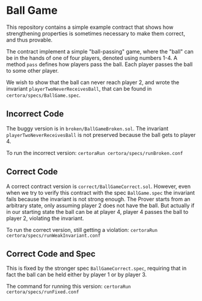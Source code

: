 # Ball Game

This repository contains a simple example contract that shows how strengthening
properties is sometimes necessary to make them correct, and thus provable.

The contract implement a simple "ball-passing" game, where the "ball" can be in the
hands of one of four players, denoted using numbers 1-4.
A method `pass` defines how players pass the ball. Each player passes the ball to some other player.

We wish to show that the ball can never reach player 2, and wrote the invariant `playerTwoNeverReceivesBall`, that can be found in `certora/specs/BallGame.spec`.

## Incorrect Code

The buggy version is in `broken/BallGameBroken.sol`. 
The invariant `playerTwoNeverReceivesBall` is not preserved because the ball gets to player 4.

To run the incorrect version:
```certoraRun certora/specs/runBroken.conf```

## Correct Code

A correct contract version is `correct/BallGameCorrect.sol`.
However, even when we try to verify this contract with the spec `BallGame.spec` the invariant fails because the invariant is not strong enough. 
The Prover starts from an arbitrary state, only assuming player 2 does not have the ball.
But actually if in our starting state the ball can be at player 4, player 4 passes the ball to player 2, violating the invariant.

To run the correct version, still getting a violation:
```certoraRun certora/specs/runWeakInvariant.conf```

## Correct Code and Spec

This is fixed by the stronger spec `BallGameCorrect.spec`, requiring that in fact the ball can be held either by player 1 or by player 3.

The command for running this version:
```certoraRun certora/specs/runFixed.conf```




